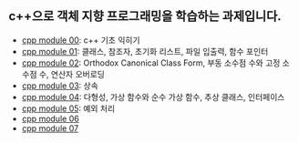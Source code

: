 ## c++으로 객체 지향 프로그래밍을 학습하는 과제입니다.
- [cpp module 00](https://github.com/zerone015/42seoul/tree/master/12_cpp_module/cpp00): c++ 기초 익히기
- [cpp module 01](https://github.com/zerone015/42seoul/tree/master/12_cpp_module/cpp01): 클래스, 참조자, 초기화 리스트, 파일 입출력, 함수 포인터
- [cpp module 02](https://github.com/zerone015/42seoul/tree/master/12_cpp_module/cpp02): Orthodox Canonical Class Form, 부동 소수점 수와 고정 소수점 수, 연산자 오버로딩
- [cpp module 03](https://github.com/zerone015/42seoul/tree/master/12_cpp_module/cpp03): 상속
- [cpp module 04](https://github.com/zerone015/42seoul/tree/master/12_cpp_module/cpp04): 다형성, 가상 함수와 순수 가상 함수, 추상 클래스, 인터페이스
- [cpp module 05](https://github.com/zerone015/42seoul/tree/master/12_cpp_module/cpp05): 예외 처리
- [cpp module 06](https://github.com/zerone015/42seoul/tree/master/12_cpp_module/cpp06)
- [cpp module 07](https://github.com/zerone015/42seoul/tree/master/12_cpp_module/cpp07)

